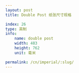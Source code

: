 ```yaml
---
layout: post
title: Double Post 纸张尺寸规格

index: 26
type: 英制
info:
    name: double post
    width: 483
    height: 762
    unit: 毫米

permalink: /cn/imperial/:slug/
---
```



